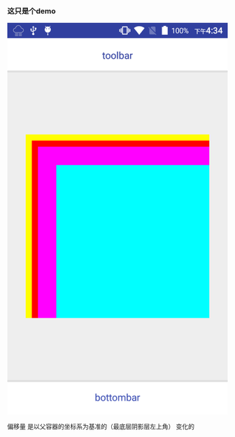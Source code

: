 ### 这只是个demo


![Alt text](https://github.com/pioneerz/layer_list/blob/master/layer_list.png)

偏移量 是以父容器的坐标系为基准的（最底层阴影层左上角） 变化的
